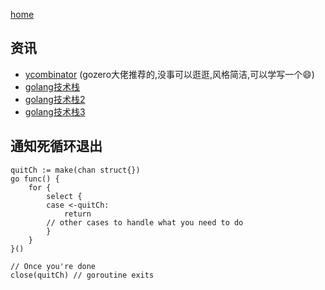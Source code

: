 [home](https://github.com/1211ciel/ciel/blob/main/README.md)

## 资讯
- [ycombinator](https://news.ycombinator.com/) (gozero大佬推荐的,没事可以逛逛,风格简洁,可以学写一个😄)
- [golang技术栈](https://www.bookstack.cn/read/topgoer/efbecba7753baa7e.md)
- [golang技术栈2](http://www.topgoer.com/)
- [golang技术栈3](https://xie.infoq.cn/article/6dea371ed64d1d764a5d5a57b#%E6%8E%A8%E8%8D%90%E4%B9%A6%E7%B1%8D)
## 通知死循环退出
```
quitCh := make(chan struct{})
go func() {
    for {
        select {
        case <-quitCh:
            return
        // other cases to handle what you need to do
        }
    }
}()

// Once you're done
close(quitCh) // goroutine exits
```
